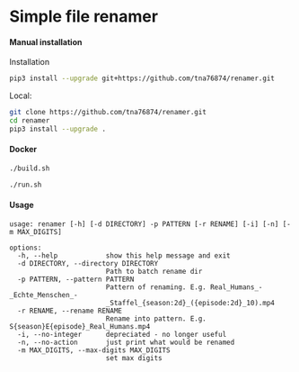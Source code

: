 # Simple file renamer

#### Manual installation

Installation

```bash
pip3 install --upgrade git+https://github.com/tna76874/renamer.git
```

Local:

```bash
git clone https://github.com/tna76874/renamer.git
cd renamer
pip3 install --upgrade .
```

#### Docker

```bash
./build.sh

./run.sh
```

#### Usage

```usage: renamer [-h] [-d DIRECTORY] -p PATTERN [-r RENAME] [-i]
usage: renamer [-h] [-d DIRECTORY] -p PATTERN [-r RENAME] [-i] [-n] [-m MAX_DIGITS]

options:
  -h, --help            show this help message and exit
  -d DIRECTORY, --directory DIRECTORY
                        Path to batch rename dir
  -p PATTERN, --pattern PATTERN
                        Pattern of renaming. E.g. Real_Humans_-_Echte_Menschen_-
                        _Staffel_{season:2d}_({episode:2d}_10).mp4
  -r RENAME, --rename RENAME
                        Rename into pattern. E.g. S{season}E{episode}_Real_Humans.mp4
  -i, --no-integer      depreciated - no longer useful
  -n, --no-action       just print what would be renamed
  -m MAX_DIGITS, --max-digits MAX_DIGITS
                        set max digits

